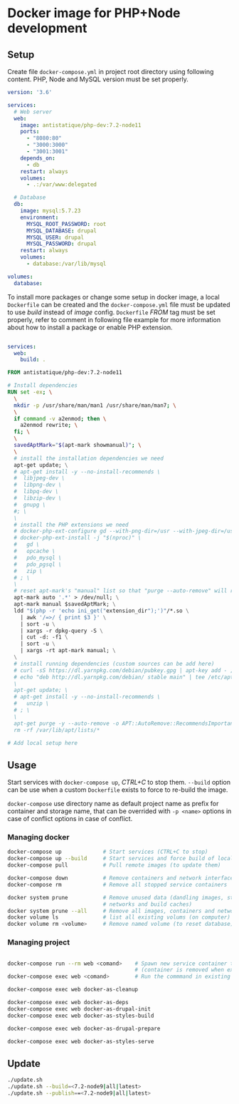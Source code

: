 # Docker image for PHP+Node development

## Setup

Create file `docker-compose.yml` in project root directory using following content. PHP, Node and
MySQL version must be set properly.

```yaml
version: '3.6'

services:
  # Web server
  web:
    image: antistatique/php-dev:7.2-node11
    ports:
      - "8080:80"
      - "3000:3000"
      - "3001:3001"
    depends_on:
      - db
    restart: always
    volumes:
      - .:/var/www:delegated

  # Database
  db:
    image: mysql:5.7.23
    environment:
      MYSQL_ROOT_PASSWORD: root
      MYSQL_DATABASE: drupal
      MYSQL_USER: drupal
      MYSQL_PASSWORD: drupal
    restart: always
    volumes:
      - database:/var/lib/mysql

volumes:
  database:
```

To install more packages or change some setup in docker image, a local `Dockerfile` can  be created
and the `docker-compose.yml` file must be updated to use _build_ instead of _image_ config.
`Dockerfile` _FROM_ tag must be set properly, refer to comment in following file example for more
information about how to install a package or enable PHP extension.

```yaml

services:
  web:
    build: .

```

```Dockerfile
FROM antistatique/php-dev:7.2-node11

# Install dependencies
RUN set -ex; \
  \
  mkdir -p /usr/share/man/man1 /usr/share/man/man7; \
  \
  if command -v a2enmod; then \
    a2enmod rewrite; \
  fi; \
  \
  savedAptMark="$(apt-mark showmanual)"; \
  \
  # install the installation dependencies we need
  apt-get update; \
  # apt-get install -y --no-install-recommends \
  #  libjpeg-dev \
  #  libpng-dev \
  #  libpq-dev \
  #  libzip-dev \
  #  gnupg \
  #; \
  \
  # install the PHP extensions we need
  # docker-php-ext-configure gd --with-png-dir=/usr --with-jpeg-dir=/usr; \
  # docker-php-ext-install -j "$(nproc)" \
  #   gd \
  #   opcache \
  #   pdo_mysql \
  #   pdo_pgsql \
  #   zip \
  # ; \
  \
  # reset apt-mark's "manual" list so that "purge --auto-remove" will remove all build dependencies
  apt-mark auto '.*' > /dev/null; \
  apt-mark manual $savedAptMark; \
  ldd "$(php -r 'echo ini_get("extension_dir");')"/*.so \
    | awk '/=>/ { print $3 }' \
    | sort -u \
    | xargs -r dpkg-query -S \
    | cut -d: -f1 \
    | sort -u \
    | xargs -rt apt-mark manual; \
  \
  # install running dependencies (custom sources can be add here)
  # curl -sS https://dl.yarnpkg.com/debian/pubkey.gpg | apt-key add - ; \
  # echo "deb http://dl.yarnpkg.com/debian/ stable main" | tee /etc/apt/sources.list.d/yarn.list; \
  \
  apt-get update; \
  # apt-get install -y --no-install-recommends \
  #   unzip \
  # ; \
  \
  apt-get purge -y --auto-remove -o APT::AutoRemove::RecommendsImportant=false; \
  rm -rf /var/lib/apt/lists/*

# Add local setup here

```

## Usage

Start services with `docker-compose up`, _CTRL+C_ to stop them. `--build` option can be use when
a custom `Dockerfile` exists to force to re-build the image.

`docker-compose` use directory name as default project name as prefix for container and storage
name, that can be overrided with `-p <name>` options in case of conflict options in case of
conflict.

### Managing docker

```bash
docker-compose up             # Start services (CTRL+C to stop)
docker-compose up --build     # Start services and force build of local Dockerfile if exists
docker-compose pull           # Pull remote images (to update them)

docker-compose down           # Remove containers and network interfaces (do not remove db storage)
docker-compose rm             # Remove all stopped service containers

docker system prune           # Remove unused data (dandling images, stopped containers, unused
                              # networks and build caches)
docker system prune --all     # Remove all images, containers and networks
docker volume ls              # list all existing volums (on computer)
docker volume rm <volume>     # Remove named volume (to reset database)
```

### Managing project

```bash

docker-compose run --rm web <comand>    # Spawn new service container to run the command
                                        # (container is removed when existing)
docker-compose exec web <comand>        # Run the commmand in existing service container

docker-compose exec web docker-as-cleanup

docker-compose exec web docker-as-deps
docker-compose exec web docker-as-drupal-init
docker-compose exec web docker-as-styles-build

docker-compose exec web docker-as-drupal-prepare

docker-compose exec web docker-as-styles-serve
```


## Update

```bash
./update.sh
./update.sh --build=<7.2-node9|all|latest>
./update.sh --publish==<7.2-node9|all|latest>
```
